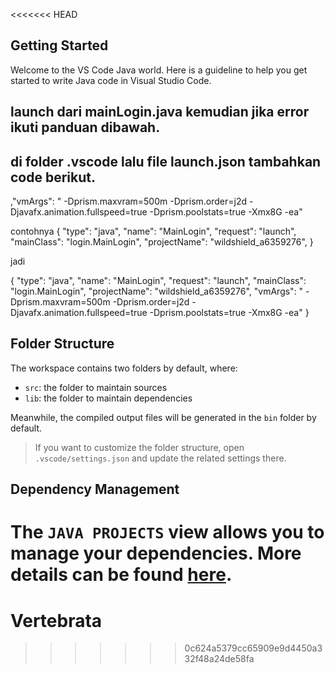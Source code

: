 <<<<<<< HEAD
## Getting Started

Welcome to the VS Code Java world. Here is a guideline to help you get started to write Java code in Visual Studio Code.

## launch dari mainLogin.java kemudian jika error ikuti panduan dibawah.

## di folder .vscode lalu file launch.json tambahkan code berikut.
,"vmArgs": " -Dprism.maxvram=500m -Dprism.order=j2d -Djavafx.animation.fullspeed=true -Dprism.poolstats=true -Xmx8G -ea"

contohnya 
{
      "type": "java",
      "name": "MainLogin",
      "request": "launch",
      "mainClass": "login.MainLogin",
      "projectName": "wildshield_a6359276",
}

jadi 

{
      "type": "java",
      "name": "MainLogin",
      "request": "launch",
      "mainClass": "login.MainLogin",
      "projectName": "wildshield_a6359276",
      "vmArgs": " -Dprism.maxvram=500m -Dprism.order=j2d -Djavafx.animation.fullspeed=true -Dprism.poolstats=true -Xmx8G -ea"
}



## Folder Structure

The workspace contains two folders by default, where:

- `src`: the folder to maintain sources
- `lib`: the folder to maintain dependencies

Meanwhile, the compiled output files will be generated in the `bin` folder by default.

> If you want to customize the folder structure, open `.vscode/settings.json` and update the related settings there.

## Dependency Management

The `JAVA PROJECTS` view allows you to manage your dependencies. More details can be found [here](https://github.com/microsoft/vscode-java-dependency#manage-dependencies).
=======
# Vertebrata
>>>>>>> 0c624a5379cc65909e9d4450a332f48a24de58fa
